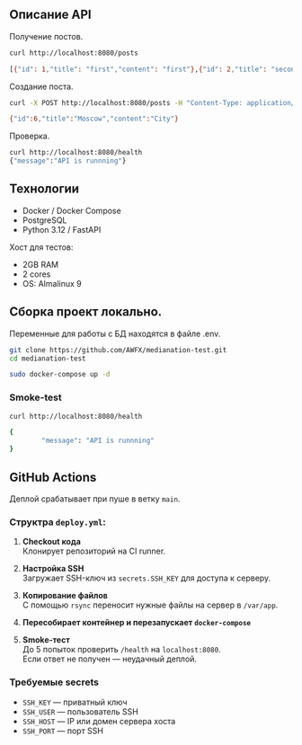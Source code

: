 ## Описание API

Получение постов.
```bash
curl http://localhost:8080/posts

[{"id": 1,"title": "first","content": "first"},{"id": 2,"title": "second","content": "second"},{"id": 3,"title": "third","content": "third"},{"id": 4,"title": "Moscow","content": "MSU"},{"id": 5,"title": "Tyumen","content": "UTMN"}]
```

Создание поста.
```bash
curl -X POST http://localhost:8080/posts -H "Content-Type: application/json" -d '{"title":"Los","content":"Angeles"}'

{"id":6,"title":"Moscow","content":"City"}
```

Проверка.

```bash
curl http://localhost:8080/health
{"message":"API is runnning"}
```
## **Технологии**

- Docker / Docker Compose
- PostgreSQL
- Python 3.12 / FastAPI

Хост для тестов:
- 2GB RAM
- 2 cores
- OS: Almalinux 9

## Сборка проект локально.

Переменные для работы с БД находятся в файле .env.

```bash
git clone https://github.com/AWFX/medianation-test.git
cd medianation-test

sudo docker-compose up -d                                                                
```

### Smoke-test

```bash                          
curl http://localhost:8080/health

{                                   
        "message": "API is runnning"
}            
```

## GitHub Actions

Деплой срабатывает при пуше в ветку `main`.

### Структра `deploy.yml`:

1. **Checkout кода**  
   Клонирует репозиторий на CI runner.

2. **Настройка SSH**  
   Загружает SSH-ключ из `secrets.SSH_KEY` для доступа к серверу.

3. **Копирование файлов**  
   С помощью `rsync` переносит нужные файлы на сервер в `/var/app`.  

4. **Пересобирает контейнер и перезапускает `docker-compose`**  

5. **Smoke-тест**  
   До 5 попыток проверить `/health` на `localhost:8080`.  
   Если ответ не получен — неудачный деплой.

### Требуемые secrets

- `SSH_KEY` — приватный ключ 
- `SSH_USER` — пользователь SSH
- `SSH_HOST` — IP или домен сервера хоста
- `SSH_PORT` — порт SSH


